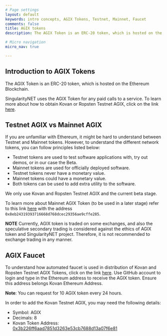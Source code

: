 ```yaml
---
# Page settings
layout: default
keywords: intro concepts, AGIX Tokens, Testnet, Mainnet, Faucet
comments: false
title: AGIX tokens
description: The AGIX Token is an ERC-20 token, which is hosted on the Ethereum Blockchain.

# Micro navigation
micro_nav: true

---
```


## Introduction to AGIX Tokens
The AGIX Token is an ERC-20 token, which is hosted on the Ethereum Blockchain.

SingularityNET uses the AGIX Token for any paid calls to a service.
To learn more about how to obtain Kovan or Ropsten Testnet AGIX, click on the link [here](#agix-faucet).

## Testnet AGIX vs Mainnet AGIX
If you are unfamiliar with  Ethereum, it might be hard to understand between Testnet and Mainnet tokens. 
However, to understand the different network tokens, you can follow principles listed below:
* Testnet tokens are used to test software applications with, try out demos, or in our case the Beta.
* Mainnet tokens are used for officially deployed software.
* Testnet tokens never have a monetary value.
* Mainnet tokens could have a monetary value.
* Both tokens can be used to add extra utility to the software.

We only use Kovan and Ropsten Testnet AGIX and the current beta stage. 

To learn more about  Mainnet AGIX Token (to be used in a later stage) refer to this link [here](https://etherscan.io/address/0x8eb24319393716668d768dcec29356ae9cffe285) with the address `0x8eb24319393716668d768dcec29356ae9cffe285`.

<div class="callout callout--warning">
    <p><strong>NOTE</strong> Currently, AGIX token is traded on some exchanges, and also the speculative secondary trading is considered against the ethics of AGIX token and SingularityNET project. Therefore, it is not recommended to exchange trading in any manner.</p>
</div>


## AGIX Faucet
To understand how automated faucet is used in distribution of Kovan and Ropsten Testnet AGIX Tokens, click on the link [here](http://faucet.singularitynet.io). Use GitHub account to login and type in the Ethereum address to receive the AGIX token. Ensure this address belongs Kovan Ethereum Address. 

**Note**: You can request for 10 AGIX token every 24 hours.

In order to add the Kovan Testnet AGIX, you may need the following details:
* Symbol: AGIX
* Decimals: 8
* Kovan Token Address: [0x3b226ff6aad7851d3263e53cb7688d13a07f6e81](https://kovan.etherscan.io/address/0x3b226ff6aad7851d3263e53cb7688d13a07f6e81)
